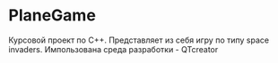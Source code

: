 # PlaneGame
Курсовой проект по С++.
Представляет из себя игру по типу space invaders.
Импользована среда разработки - QTcreator

